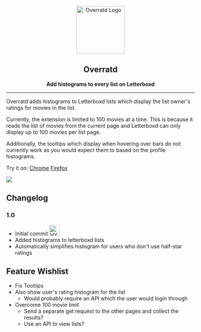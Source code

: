 
<p align="center"><img width="128" alt="Overratd Logo" src="https://github.com/garretlowe/overratd/blob/main/src/images/overratd128.png?raw=true"></p>
<h2 align="center"><b>Overratd</b></h2>
<p align="center"><b>Add histograms to every list on Letterboxd</b></p>

---

Overratd adds histograms to Letterboxd lists which display the list owner's ratings for movies in the list.

Currently, the extension is limited to 100 movies at a time. This is because it reads the list of movies from the current page and Letterboxd can only display up to 100 movies per list page.

Additionally, the tooltips which display when hovering over bars do not currently work as you would expect them to based on the profile histograms.

Try it on: 
[Chrome](https://chrome.google.com/webstore/detail/overratd/lllkjhpcabokchmdinbmhgmnnkgoehhf)
[Firefox](https://addons.mozilla.org/en-US/firefox/addon/overratd/)

<img src="https://github.com/garretlowe/overratd/blob/main/resources/sample1.png?raw=true">

## Changelog

### 1.0

* Initial commit <img width="28" alt="HYPERS" src="https://cdn.betterttv.net/emote/5980af4e3a1ac5330e89dc76/1x">
* Added histograms to letterboxd lists
* Automatically simplifies histogram for users who don't use half-star ratings

## Feature Wishlist

* Fix Tooltips
* Also show user's rating histogram for the list
  * Would probably require an API which the user would login through
* Overcome 100 movie limit
  * Send a separate get request to the other pages and collect the results?
  * Use an API to view lists?

